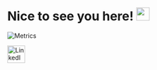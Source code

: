 <h1>Nice to see you here! <img alt="wave" src="https://emojis.slackmojis.com/emojis/images/1612948491/12491/waveboi.gif?1612948491" width="30" /></h1>

![Metrics](https://metrics.lecoq.io/arjanvillon?template=classic&languages=1&topics=1&achievements=1&stars=1&languages.limit=8&languages.sections=most-used&languages.colors=github&languages.threshold=0%25&languages.indepth=false&languages.analysis.timeout=15&languages.categories=markup%2C%20programming&languages.recent.categories=markup%2C%20programming&languages.recent.load=300&languages.recent.days=14&topics.mode=icons&topics.sort=stars&topics.limit=15&stars.limit=4&achievements.threshold=C&achievements.secrets=true&achievements.display=compact&achievements.limit=0&config.timezone=Asia%2FManila)

<p>
  <a href="https://www.linkedin.com/in/arjan-heaven-villon-42b2651a1" target="_blank">
    <img alt="LinkedIn" src="https://camo.githubusercontent.com/c8a9c5b414cd812ad6a97a46c29af67239ddaeae08c41724ff7d945fb4c047e5/68747470733a2f2f6564656e742e6769746875622e696f2f537570657254696e7949636f6e732f696d616765732f7376672f6c696e6b6564696e2e737667" width="40" />
  </a> 
</p>
